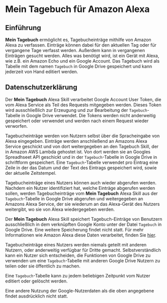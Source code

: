 # **Mein Tagebuch** für Amazon Alexa

## Einführung

**Mein Tagebuch** ermöglicht es, Tagebucheinträge mithilfe von Amazon Alexa zu verfassen. Einträge können dabei für den aktuellen Tag oder für vergangene Tage verfasst werden. Außerdem kann in vergangenen Einträgen gesucht werden. Alles was benötigt wird, ist ein Gerät mit Alexa, wie z.B. ein Amazon Echo und ein Google Account. Das Tagebuch wird als Tabelle mit dem namen `Tagebuch` in Google Drive gespeichert und kann jederzeit von Hand editiert werden.

## Datenschutzerklärung

Der **Mein Tagebuch** Alexa Skill verarbeitet Google Account User Token, die vom Alexa Service als Teil des Requests mitgegeben werden. Dieses Token wird ausschließlich zur Erzeugung und zur Bearbeitung der `Tagebuch`-Tabelle in Google Drive verwendet. Die Tokens werden nicht anderweitig gespeichert oder verwendet und werden nach einem Request wieder verworfen.

Tagebucheinträge werden von Nutzern selbst über die Spracheingabe von Alexa eingegeben. Einträge werden anschließend an Amazons Alexa Service geschickt und von dort weitergegeben an den Tagebuch Skill, der in Amazon AWS Lambda gehostet ist. Von dort werden sie an Googles Spreadhseet API geschickt und in der `Tagebuch`-Tabelle in Google Drive in schriftform gespeichert. Eine `Tagebuch`-Tabelle verwendet pro Eintrag eine Zeile in der das Datum und der Text des Eintrags gespeichert wird, sowie der aktuelle Zeitstempel.

Tagebucheinträge eines Nutzers können auch wieder abgerufen werden. Nachdem ein Nutzer identifiziert hat, welche Einträge abgerufen werden sollen, werden Tagebucheinträge  vom **Mein Tagebuch** Alexa Skill aus der `Tagebuch`-Tabelle in Google Drive abgerufen und weitergegeben an Amazons Alexa Service, der sie wiederum an das Alexa-Gerät des Nutzers weitergibt, wo sie von Alexa wiedergegeben werden.

Der **Mein Tagebuch** Alexa Skill speichert Tagebuch-Einträge von Benutzern ausschließlich in dem verknüpften Google Konto unter der Datei `Tagebuch` in Google Drive. Eine weitere Speicherung findet nicht statt. Für mehr Informationen wie Amazon Alexa diese Daten verarbeitet, finden Sie [hier](https://www.amazon.de/gp/help/customer/display.html?nodeId=GA7E98TJFEJLYSFR).

Tagebucheinträge eines Nutzers werden niemals geteilt mit anderen Nutzern, oder anderweitig verfügbar für Dritte gemacht. Selbstverständlich kann ein Nutzer sich entscheiden, die Funktionen von Google Drive zu verwenden um eine `Tagebuch`-Tabelle mit anderen Google Drive Nutzern zu teilen oder sie öffentlich zu machen.

Eine `Tagebuch`-Tabelle kann zu jedem beliebigen Zeitpunkt vom Nutzer editiert oder gelöscht werden.

Eine andere Nutzung der Google-Nutzerdaten als die oben angegebene findet ausdrücklich nicht statt.
